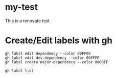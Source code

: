 # my-test

This is a renovate test


# Create/Edit labels with gh

```
gh label edit dependency --color 00FF00
gh label edit dev-dependency --color 00FFFF
gh label create major-dependency --color 0000FF

gh label list
```
